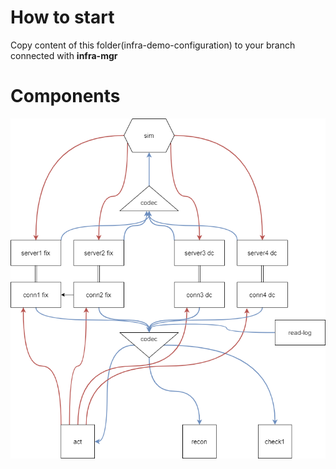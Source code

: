 # How to start
Copy content of this folder(infra-demo-configuration) to your branch connected with **infra-mgr**

# Components
![alt text](infra.png)